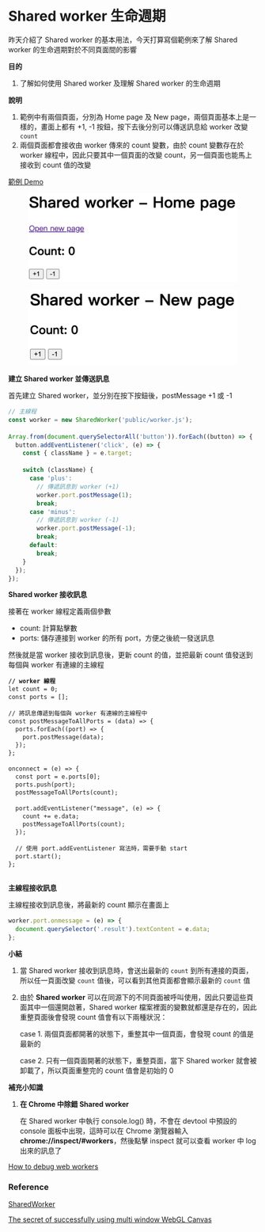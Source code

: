 # Shared worker 生命週期

昨天介紹了 Shared worker 的基本用法，今天打算寫個範例來了解 Shared worker 的生命週期對於不同頁面間的影響

**目的**

1. 了解如何使用 Shared worker 及理解 Shared worker 的生命週期

**說明**

1. 範例中有兩個頁面，分別為 Home page 及 New page，兩個頁面基本上是一樣的，畫面上都有 +1, -1 按鈕，按下去後分別可以傳送訊息給 worker 改變 `count`
2. 兩個頁面都會接收由 worker 傳來的 count 變數，由於 count 變數存在於 worker 線程中，因此只要其中一個頁面的改變 count，另一個頁面也能馬上接收到 count 值的改變

[範例 Demo](https://codesandbox.io/s/shared-worker-9y6hq8)

<figure><img src=".gitbook/assets/截圖 2023-09-24 上午8.20.15.png" alt=""><figcaption></figcaption></figure>

<figure><img src=".gitbook/assets/截圖 2023-09-24 上午8.20.42.png" alt=""><figcaption></figcaption></figure>

**建立 Shared worker 並傳送訊息**

首先建立 Shared worker，並分別在按下按鈕後，postMessage +1 或 -1

```javascript
// 主線程
const worker = new SharedWorker('public/worker.js');

Array.from(document.querySelectorAll('button')).forEach((button) => {
  button.addEventListener('click', (e) => {
    const { className } = e.target;

    switch (className) {
      case 'plus':
        // 傳遞訊息到 worker (+1)
        worker.port.postMessage(1);
        break;
      case 'minus':
        // 傳遞訊息到 worker (-1)
        worker.port.postMessage(-1);
        break;
      default:
        break;
    }
  });
});
```

**Shared worker 接收訊息**

接著在 worker 線程定義兩個參數

* count: 計算點擊數
* ports: 儲存連接到 worker 的所有 port，方便之後統一發送訊息

然後就是當 worker 接收到訊息後，更新 count 的值，並把最新 count 值發送到每個與 worker 有連線的主線程

<pre class="language-javascript"><code class="lang-javascript"><strong>// worker 線程
</strong>let count = 0;
const ports = [];

// 將訊息傳遞到每個與 worker 有連線的主線程中
const postMessageToAllPorts = (data) => {
  ports.forEach((port) => {
    port.postMessage(data);
  });
};

onconnect = (e) => {
  const port = e.ports[0];
  ports.push(port);
  postMessageToAllPorts(count);

  port.addEventListener("message", (e) => {
    count += e.data;
    postMessageToAllPorts(count);
  });

  // 使用 port.addEventListener 寫法時，需要手動 start
  port.start();
};

</code></pre>

**主線程接收訊息**

主線程接收到訊息後，將最新的 count 顯示在畫面上

```javascript
worker.port.onmessage = (e) => {
  document.querySelector('.result').textContent = e.data;
};
```



**小結**

1. 當 Shared worker 接收到訊息時，會送出最新的 `count` 到所有連接的頁面，所以任一頁面改變 `count` 值後，可以看到其他頁面都會顯示最新的 `count` 值
2.  由於 **Shared worker** 可以在同源下的不同頁面被呼叫使用，因此只要這些頁面其中一個還開啟著，Shared worker 檔案裡面的變數就都還是存在的，因此重整頁面後會發現 count 值會有以下兩種狀況：

    case 1. 兩個頁面都開著的狀態下，重整其中一個頁面，會發現 count 的值是最新的

    case 2. 只有一個頁面開著的狀態下，重整頁面，當下 Shared worker 就會被卸載了，所以頁面重整完的 count 值會是初始的 0



**補充小知識**

1.  **在 Chrome 中除錯 Shared worker**&#x20;

    在 Shared worker 中執行 console.log() 時，不會在 devtool 中預設的 console 面板中出現，這時可以在 Chrome 瀏覽器輸入 **chrome://inspect/#workers**，然後點擊 inspect 就可以查看 worker 中 log 出來的訊息了

[How to debug web workers](https://stackoverflow.com/a/26506764/10090927)

### Reference

[SharedWorker](https://developer.mozilla.org/en-US/docs/Web/API/SharedWorker)

[The secret of successfully using multi window WebGL Canvas](https://itnext.io/the-secret-of-successfully-using-multi-window-webgl-canvas-5a2d05555ad1)
